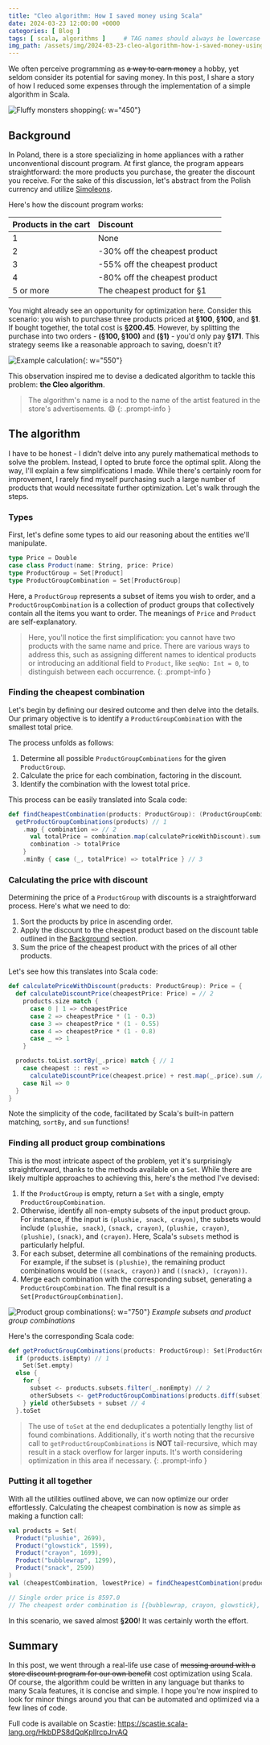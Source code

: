 ```yaml
---
title: "Cleo algorithm: How I saved money using Scala"
date: 2024-03-23 12:00:00 +0000
categories: [ Blog ]
tags: [ scala, algorithms ]     # TAG names should always be lowercase
img_path: /assets/img/2024-03-23-cleo-algorithm-how-i-saved-money-using-scala/
---
```


We often perceive programming as ~~a way to earn money~~ a hobby, yet seldom consider its potential for saving money. In
this post, I share a story of how I reduced some expenses through the implementation of a simple algorithm in Scala.

![Fluffy monsters shopping](fluffy_monsters_shopping.jpeg){: w="450"}

## Background

In Poland, there is a store specializing in home appliances with a rather unconventional discount program. At first
glance, the program appears straightforward: the more products you purchase, the greater the discount you receive. For
the sake of this discussion, let's abstract from the Polish currency and
utilize [Simoleons](https://sims.fandom.com/wiki/Simoleon).

Here's how the discount program works:

| Products in the cart | Discount                      |
|:---------------------|:------------------------------|
| 1                    | None                          |
| 2                    | -30% off the cheapest product |
| 3                    | -55% off the cheapest product |
| 4                    | -80% off the cheapest product |
| 5 or more            | The cheapest product for §1   |

You might already see an opportunity for optimization here. Consider this scenario: you wish to purchase three products
priced at **§100**, **§100**, and **§1**. If bought together, the total cost is **§200.45**. However, by splitting the
purchase into two orders - **(§100, §100)** and **(§1)** - you'd only pay **§171**. This strategy seems like a
reasonable approach to saving, doesn't it?

![Example calculation](example_calculation.png){: w="550"}

This observation inspired me to devise a dedicated algorithm to tackle this problem: **the Cleo algorithm**.

> The algorithm's name is a nod to the name of the artist featured in the store's advertisements. 😄
{: .prompt-info }

## The algorithm

I have to be honest - I didn't delve into any purely mathematical methods to solve the problem. Instead, I opted to
brute force the optimal split. Along the way, I'll explain a few simplifications I made. While there's certainly room
for improvement, I rarely find myself purchasing such a large number of products that would necessitate further
optimization. Let's walk through the steps.

### Types

First, let's define some types to aid our reasoning about the entities we'll manipulate.

[//]: # (@formatter:off)

```scala
type Price = Double
case class Product(name: String, price: Price)
type ProductGroup = Set[Product]
type ProductGroupCombination = Set[ProductGroup]
```

[//]: # (@formatter:on)

Here, a `ProductGroup` represents a subset of items you wish to order, and a `ProductGroupCombination` is a collection
of product groups that collectively contain all the items you want to order. The meanings of `Price` and `Product` are
self-explanatory.

> Here, you'll notice the first simplification: you cannot have two products with the same name and price. There are
> various ways to address this, such as assigning different names to identical products or introducing an additional
> field to `Product`, like `seqNo: Int = 0`, to distinguish between each occurrence.
{: .prompt-info }

### Finding the cheapest combination

Let's begin by defining our desired outcome and then delve into the details. Our primary objective is to identify a
`ProductGroupCombination` with the smallest total price.

The process unfolds as follows:

1. Determine all possible `ProductGroupCombinations` for the given `ProductGroup`.
2. Calculate the price for each combination, factoring in the discount.
3. Identify the combination with the lowest total price.

This process can be easily translated into Scala code:

```scala
def findCheapestCombination(products: ProductGroup): (ProductGroupCombination, Price) =
  getProductGroupCombinations(products) // 1
    .map { combination => // 2
      val totalPrice = combination.map(calculatePriceWithDiscount).sum
      combination -> totalPrice
    }
    .minBy { case (_, totalPrice) => totalPrice } // 3
```

### Calculating the price with discount

Determining the price of a `ProductGroup` with discounts is a straightforward process. Here's what we need to do:

1. Sort the products by price in ascending order.
2. Apply the discount to the cheapest product based on the discount table outlined in the [Background](#background)
   section.
3. Sum the price of the cheapest product with the prices of all other products.

Let's see how this translates into Scala code:

```scala
def calculatePriceWithDiscount(products: ProductGroup): Price = {
  def calculateDiscountPrice(cheapestPrice: Price) = // 2
    products.size match {
      case 0 | 1 => cheapestPrice
      case 2 => cheapestPrice * (1 - 0.3)
      case 3 => cheapestPrice * (1 - 0.55)
      case 4 => cheapestPrice * (1 - 0.8)
      case _ => 1
    }

  products.toList.sortBy(_.price) match { // 1
    case cheapest :: rest =>
      calculateDiscountPrice(cheapest.price) + rest.map(_.price).sum // 3
    case Nil => 0
  }
}
```

Note the simplicity of the code, facilitated by Scala's built-in pattern matching, `sortBy`, and `sum` functions!

### Finding all product group combinations

This is the most intricate aspect of the problem, yet it's surprisingly straightforward, thanks to the methods available
on a `Set`. While there are likely multiple approaches to achieving this, here's the method I've devised:

1. If the `ProductGroup` is empty, return a `Set` with a single, empty `ProductGroupCombination`.
2. Otherwise, identify all non-empty subsets of the input product group. For instance, if the input
   is `(plushie, snack, crayon)`, the subsets would
   include `(plushie, snack)`, `(snack, crayon)`, `(plushie, crayon)`, `(plushie)`, `(snack)`, and `(crayon)`. Here,
   Scala's `subsets` method is particularly helpful.
3. For each subset, determine all combinations of the remaining products. For example, if the subset is `(plushie)`, the
   remaining product combinations would be `((snack, crayon))` and `((snack), (crayon))`.
4. Merge each combination with the corresponding subset, generating a `ProductGroupCombination`. The final result is
   a `Set[ProductGroupCombination]`.

![Product group combinations](product_group_combinations.png){: w="750"}
_Example subsets and product group combinations_

Here's the corresponding Scala code:

```scala
def getProductGroupCombinations(products: ProductGroup): Set[ProductGroupCombination] =
  if (products.isEmpty) // 1
    Set(Set.empty)
  else {
    for {
      subset <- products.subsets.filter(_.nonEmpty) // 2
      otherSubsets <- getProductGroupCombinations(products.diff(subset)) // 3
    } yield otherSubsets + subset // 4
  }.toSet
```

> The use of `toSet` at the end deduplicates a potentially lengthy list of found combinations. Additionally, it's worth
> noting that the recursive call to `getProductGroupCombinations` is **NOT** tail-recursive, which may result in a stack
> overflow for larger inputs. It's worth considering optimization in this area if necessary.
{: .prompt-info }

### Putting it all together

With all the utilities outlined above, we can now optimize our order effortlessly. Calculating the cheapest combination
is now as simple as making a function call:

```scala
val products = Set(
  Product("plushie", 2699),
  Product("glowstick", 1599),
  Product("crayon", 1699),
  Product("bubblewrap", 1299),
  Product("snack", 2599)
)
val (cheapestCombination, lowestPrice) = findCheapestCombination(products)

// Single order price is 8597.0
// The cheapest order combination is [{bubblewrap, crayon, glowstick}, {plushie, snack}] with price 8400.85
```

In this scenario, we saved almost **§200**! It was certainly worth the effort.

## Summary

In this post, we went through a real-life use case of ~~messing around with a store discount program for our own
benefit~~ cost optimization using Scala. Of course, the algorithm could be written in any language but thanks to many
Scala features, it is concise and simple. I hope you're now inspired to look for minor things around you that can be
automated and optimized via a few lines of code.

Full code is available on Scastie: <https://scastie.scala-lang.org/HkbDPS8dQqKplIrcpJrvAQ>
